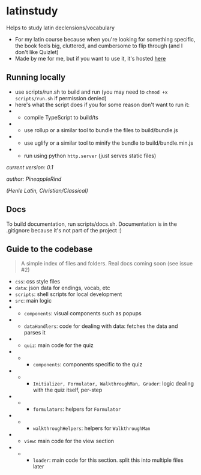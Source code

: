 # latinstudy

Helps to study latin declensions/vocabulary
- For my latin course because when you're looking for something specific, the book feels big, cluttered, and cumbersome to flip through (and I don't like Quizlet)
- Made by me for me, but if you want to use it, it's hosted [here](https://pineapplerind.xyz/latinstudy)

## Running locally 
- use scripts/run.sh to build and run (you may need to `chmod +x scripts/run.sh` if permission denied)
- here's what the script does if you for some reason don't want to run it:
- - compile TypeScript to build/ts 
- - use rollup or a similar tool to bundle the files to build/bundle.js
- - use uglify or a similar tool to minify the bundle to build/bundle.min.js
- - run using python `http.server` (just serves static files)

*current version: 0.1*

*author: PineappleRind*

*(Henle Latin, Christian/Classical)*

## Docs
To build documentation, run scripts/docs.sh. Documentation is in the .gitignore because it's not part of the project :)
 
## Guide to the codebase
> A simple index of files and folders. Real docs coming soon (see issue #2)
- `css`: css style files
- `data`: json data for endings, vocab, etc
- `scripts`: shell scripts for local development
- `src`: main logic
- - `components`: visual components such as popups
- - `dataHandlers`: code for dealing with data: fetches the data and parses it
- - `quiz`: main code for the quiz
- - - `components`: components specific to the quiz
- - - `Initializer, Formulator, WalkthroughMan, Grader`: logic dealing with the quiz itself, per-step
- - - `formulators`: helpers for `Formulator`
- - - `walkthroughHelpers`: helpers for `WalkthroughMan`
- - `view`: main code for the view section
- - - `loader`: main code for this section. split this into multiple files later
